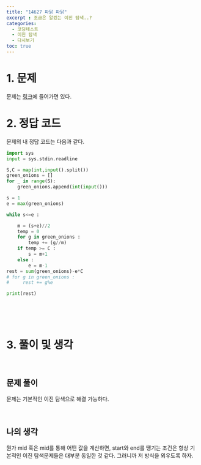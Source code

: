 ```yaml
---
title: "14627 파닭 파닭"
excerpt : 조금은 알겠는 이진 탐색..?
categories:
  - 코딩테스트
  - 이진 탐색
  - 다시보기
toc: true
---
```

  
# 1. 문제
문제는 [링크](https://www.acmicpc.net/problem/14627)에 들어가면 있다.

# 2. 정답 코드

문제의 내 정답 코드는 다음과 같다.

```python
import sys
input = sys.stdin.readline

S,C = map(int,input().split())
green_onions = []
for _ in range(S):
    green_onions.append(int(input()))

s = 1
e = max(green_onions)

while s<=e :

    m = (s+e)//2
    temp = 0
    for g in green_onions :
        temp += (g//m)
    if temp >= C :
        s = m+1
    else :
        e = m-1
rest = sum(green_onions)-e*C
# for g in green_onions :
#     rest += g%e

print(rest)

```

<br/><br/><br/>

# 3. 풀이 및 생각

<br/>

## 문제 풀이

문제는 기본적인 이진 탐색으로 해결 가능하다. 

<br/> 

## 나의 생각

뭔가 mid 혹은 mid를 통해 어떤 값을 계산하면, start와 end를 땡기는 조건은 항상 
 기본적인 이진 탐색문제들은 대부분 동일한 것 같다. 그러니까 저 방식을 외우도록 하자.